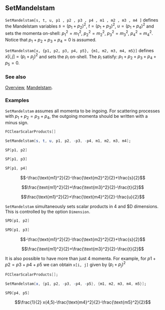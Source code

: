 ## SetMandelstam

`SetMandelstam[s, t, u, p1 , p2 , p3 , p4 , m1 , m2 , m3 , m4 ]` defines the Mandelstam variables  $s=(p_1+p_2)^2$, $t=(p_1+p_3)^2$, $u=(p_1+p_4)^2$ and sets the momenta on-shell: $p_1^2=m_1^2$, $p_2^2=m_2^2$, $p_3^2=m_3^2$, $p_4^2=m_4^2$. Notice that $p_1+p_2+p_3+p_4=0$ is assumed.

`SetMandelstam[x, {p1, p2, p3, p4, p5}, {m1, m2, m3, m4, m5}]` defines $x[i, j] = (p_i+p_j)^2$ and sets the $p_i$ on-shell. The $p_i$ satisfy: $p_1 + p_2 + p_3 + p_4 + p_5 = 0$.

### See also

[Overview](Extra/FeynCalc.md), [Mandelstam](Mandelstam.md).

### Examples

`SetMandelstam` assumes all momenta to be ingoing. For scattering processes with $p_1+p_2=p_3+p_4$, the outgoing momenta should be written with a minus sign.

```mathematica
FCClearScalarProducts[] 
 
SetMandelstam[s, t, u, p1, p2, -p3, -p4, m1, m2, m3, m4]; 
 
SP[p1, p2] 
 
SP[p1, p3] 
 
SP[p1, p4]
```

$$-\frac{\text{m1}^2}{2}-\frac{\text{m2}^2}{2}+\frac{s}{2}$$

$$\frac{\text{m1}^2}{2}+\frac{\text{m3}^2}{2}-\frac{t}{2}$$

$$\frac{\text{m1}^2}{2}+\frac{\text{m4}^2}{2}-\frac{u}{2}$$

`SetMandelstam` simultaneously sets scalar products in $4$ and $D dimensions. This is controlled by the option `Dimension`.

```mathematica
SPD[p1, p2] 
 
SPD[p1, p3]
```

$$-\frac{\text{m1}^2}{2}-\frac{\text{m2}^2}{2}+\frac{s}{2}$$

$$\frac{\text{m1}^2}{2}+\frac{\text{m3}^2}{2}-\frac{t}{2}$$

It is also possible to have more than just 4 momenta. For example, for $p1+p2=p3+p4+p5$ we can obtain `x[i, j]` given by $(p_i+p_j)^2$

```mathematica
FCClearScalarProducts[]; 
 
SetMandelstam[x, {p1, p2, -p3, -p4, -p5}, {m1, m2, m3, m4, m5}]; 
 
SPD[p4, p5]
```

$$\frac{1}{2} x(4,5)-\frac{\text{m4}^2}{2}-\frac{\text{m5}^2}{2}$$